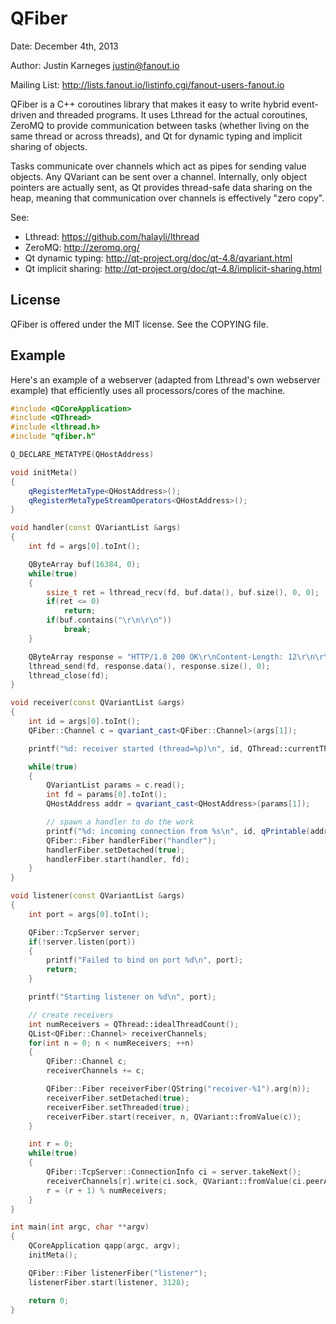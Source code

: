 QFiber
======
Date: December 4th, 2013

Author: Justin Karneges <justin@fanout.io>

Mailing List: http://lists.fanout.io/listinfo.cgi/fanout-users-fanout.io

QFiber is a C++ coroutines library that makes it easy to write hybrid event-driven and threaded programs. It uses Lthread for the actual coroutines, ZeroMQ to provide communication between tasks (whether living on the same thread or across threads), and Qt for dynamic typing and implicit sharing of objects.

Tasks communicate over channels which act as pipes for sending value objects. Any QVariant can be sent over a channel. Internally, only object pointers are actually sent, as Qt provides thread-safe data sharing on the heap, meaning that communication over channels is effectively "zero copy".

See:
  * Lthread: https://github.com/halayli/lthread
  * ZeroMQ: http://zeromq.org/
  * Qt dynamic typing: http://qt-project.org/doc/qt-4.8/qvariant.html
  * Qt implicit sharing: http://qt-project.org/doc/qt-4.8/implicit-sharing.html

License
-------

QFiber is offered under the MIT license. See the COPYING file.

Example
-------

Here's an example of a webserver (adapted from Lthread's own webserver example) that efficiently uses all processors/cores of the machine.

```C++
#include <QCoreApplication>
#include <QThread>
#include <lthread.h>
#include "qfiber.h"

Q_DECLARE_METATYPE(QHostAddress)

void initMeta()
{
    qRegisterMetaType<QHostAddress>();
    qRegisterMetaTypeStreamOperators<QHostAddress>();
}

void handler(const QVariantList &args)
{
    int fd = args[0].toInt();

    QByteArray buf(16384, 0);
    while(true)
    {
        ssize_t ret = lthread_recv(fd, buf.data(), buf.size(), 0, 0);
        if(ret <= 0)
            return;
        if(buf.contains("\r\n\r\n"))
            break;
    }

    QByteArray response = "HTTP/1.0 200 OK\r\nContent-Length: 12\r\n\r\nHello World\n";
    lthread_send(fd, response.data(), response.size(), 0);
    lthread_close(fd);
}

void receiver(const QVariantList &args)
{
    int id = args[0].toInt();
    QFiber::Channel c = qvariant_cast<QFiber::Channel>(args[1]);

    printf("%d: receiver started (thread=%p)\n", id, QThread::currentThread());

    while(true)
    {
        QVariantList params = c.read();
        int fd = params[0].toInt();
        QHostAddress addr = qvariant_cast<QHostAddress>(params[1]);

        // spawn a handler to do the work
        printf("%d: incoming connection from %s\n", id, qPrintable(addr.toString()));
        QFiber::Fiber handlerFiber("handler");
        handlerFiber.setDetached(true);
        handlerFiber.start(handler, fd);
    }
}

void listener(const QVariantList &args)
{
    int port = args[0].toInt();

    QFiber::TcpServer server;
    if(!server.listen(port))
    {
        printf("Failed to bind on port %d\n", port);
        return;
    }

    printf("Starting listener on %d\n", port);

    // create receivers
    int numReceivers = QThread::idealThreadCount();
    QList<QFiber::Channel> receiverChannels;
    for(int n = 0; n < numReceivers; ++n)
    {
        QFiber::Channel c;
        receiverChannels += c;

        QFiber::Fiber receiverFiber(QString("receiver-%1").arg(n));
        receiverFiber.setDetached(true);
        receiverFiber.setThreaded(true);
        receiverFiber.start(receiver, n, QVariant::fromValue(c));
    }

    int r = 0;
    while(true)
    {
        QFiber::TcpServer::ConnectionInfo ci = server.takeNext();
        receiverChannels[r].write(ci.sock, QVariant::fromValue(ci.peerAddress));
        r = (r + 1) % numReceivers;
    }
}

int main(int argc, char **argv)
{
    QCoreApplication qapp(argc, argv);
    initMeta();

    QFiber::Fiber listenerFiber("listener");
    listenerFiber.start(listener, 3128);

    return 0;
}
```
